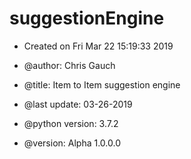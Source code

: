# suggestionEngine
- Created on Fri Mar 22 15:19:33 2019

- @author: Chris Gauch
- @title: Item to Item suggestion engine
- @last update: 03-26-2019
- @python version: 3.7.2
- @version: Alpha 1.0.0.0
